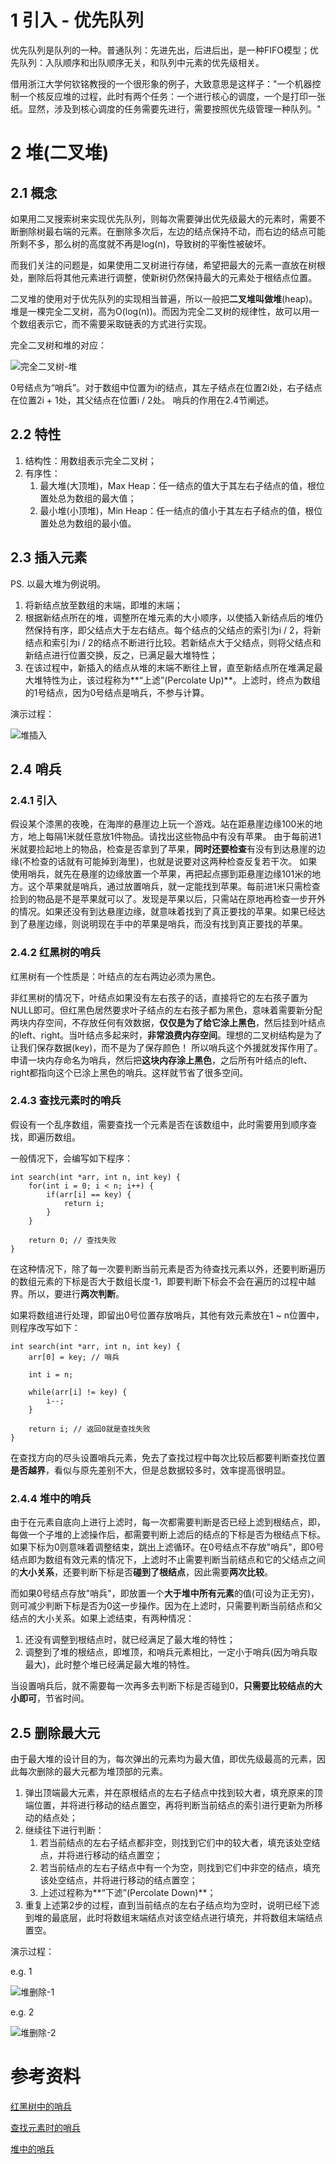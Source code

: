 # 1 引入 - 优先队列

优先队列是队列的一种。普通队列：先进先出，后进后出，是一种FIFO模型；优先队列：入队顺序和出队顺序无关，和队列中元素的优先级相关。

借用浙江大学何钦铭教授的一个很形象的例子，大致意思是这样子："一个机器控制一个核反应堆的过程，此时有两个任务：一个进行核心的调度，一个是打印一张纸。显然，涉及到核心调度的任务需要先进行，需要按照优先级管理一种队列。"

# 2 堆(二叉堆)

## 2.1 概念

如果用二叉搜索树来实现优先队列，则每次需要弹出优先级最大的元素时，需要不断删除树最右端的元素。在删除多次后，左边的结点保持不动，而右边的结点可能所剩不多，那么树的高度就不再是log(n)，导致树的平衡性被破坏。

而我们关注的问题是，如果使用二叉树进行存储，希望把最大的元素一直放在树根处，删除后将其他元素进行调整，使新树仍然保持最大的元素处于根结点位置。

二叉堆的使用对于优先队列的实现相当普遍，所以一般把**二叉堆叫做堆**(heap)。堆是一棵完全二叉树，高为O(log(n))。而因为完全二叉树的规律性，故可以用一个数组表示它，而不需要采取链表的方式进行实现。

完全二叉树和堆的对应：

![完全二叉树-堆](images/完全二叉树-堆.png)

0号结点为“哨兵”。对于数组中位置为i的结点，其左子结点在位置2i处，右子结点在位置2i + 1处，其父结点在位置i / 2处。 哨兵的作用在2.4节阐述。

## 2.2 特性

1. 结构性：用数组表示完全二叉树；
2. 有序性：
   1. 最大堆(大顶堆)，Max Heap：任一结点的值大于其左右子结点的值，根位置处总为数组的最大值；
   2. 最小堆(小顶堆)，Min Heap：任一结点的值小于其左右子结点的值，根位置处总为数组的最小值。

## 2.3 插入元素

PS. 以最大堆为例说明。

1. 将新结点放至数组的末端，即堆的末端；
2. 根据新结点所在的堆，调整所在堆元素的大小顺序，以使插入新结点后的堆仍然保持有序，即父结点大于左右结点。每个结点的父结点的索引为i / 2，将新结点和索引为i / 2的结点不断进行比较。若新结点大于父结点，则将父结点和新结点进行位置交换，反之，已满足最大堆特性；
3. 在该过程中，新插入的结点从堆的末端不断往上冒，直至新结点所在堆满足最大堆特性为止，该过程称为**“上滤”(Percolate Up)**。上滤时，终点为数组的1号结点，因为0号结点是哨兵，不参与计算。

演示过程：

![堆插入](images/堆插入.png)

## 2.4 哨兵

### 2.4.1 引入

假设某个漆黑的夜晚，在海岸的悬崖边上玩一个游戏。站在距悬崖边缘100米的地方，地上每隔1米就任意放1件物品。请找出这些物品中有没有苹果。
由于每前进1米就要捡起地上的物品，检查是否拿到了苹果，**同时还要检查**有没有到达悬崖的边缘(不检查的话就有可能掉到海里)，也就是说要对这两种检查反复若干次。
如果使用哨兵，就先在悬崖的边缘放置一个苹果，再把起点挪到距悬崖边缘101米的地方。这个苹果就是哨兵，通过放置哨兵，就一定能找到苹果。每前进1米只需检查捡到的物品是不是苹果就可以了。发现是苹果以后，只需站在原地再检查一步开外的情况。如果还没有到达悬崖边缘，就意味着找到了真正要找的苹果。如果已经达到了悬崖边缘，则说明现在手中的苹果是哨兵，而没有找到真正要找的苹果。

### 2.4.2 红黑树的哨兵

红黑树有一个性质是：叶结点的左右两边必须为黑色。

非红黑树的情况下，叶结点如果没有左右孩子的话，直接将它的左右孩子置为NULL即可。但红黑色居然要求叶子结点的左右孩子都为黑色，意味着需要新分配两块内存空间，不存放任何有效数据，**仅仅是为了给它涂上黑色**，然后挂到叶结点的left、right。当叶结点多起来时，**非常浪费内存空间**。理想的二叉树结构是为了让我们保存数据(key)，而不是为了保存颜色！
所以哨兵这个外援就发挥作用了。申请一块内存命名为哨兵，然后把**这块内存涂上黑色**，之后所有叶结点的left、right都指向这个已涂上黑色的哨兵。这样就节省了很多空间。

### 2.4.3 查找元素时的哨兵

假设有一个乱序数组，需要查找一个元素是否在该数组中，此时需要用到顺序查找，即遍历数组。

一般情况下，会编写如下程序：

```
int search(int *arr, int n, int key) {    
    for(int i = 0; i < n; i++) {  
        if(arr[i] == key) {
        	return i;
        }
    }  
    
    return 0; // 查找失败  
}
```

在这种情况下，除了每一次要判断当前元素是否为待查找元素以外，还要判断遍历的数组元素的下标是否大于数组长度-1，即要判断下标会不会在遍历的过程中越界。所以，要进行**两次判断**。

如果将数组进行处理，即留出0号位置存放哨兵，其他有效元素放在1 ~ n位置中，则程序改写如下：

```
int search(int *arr, int n, int key) {    
    arr[0] = key; // 哨兵
    
    int i = n;
    
    while(arr[i] != key) {
    	i--;
    }
    
    return i; // 返回0就是查找失败
}
```

在查找方向的尽头设置哨兵元素，免去了查找过程中每次比较后都要判断查找位置**是否越界**，看似与原先差别不大，但是总数据较多时，效率提高很明显。

### 2.4.4 堆中的哨兵

由于在元素自底向上进行上滤时，每一次都需要判断是否已经上滤到根结点，即，每做一个子堆的上滤操作后，都需要判断上滤后的结点的下标是否为根结点下标。如果下标为0则意味着调整结束，跳出上滤循环。在0号结点不存放"哨兵"，即0号结点即为数组有效元素的情况下，上滤时不止需要判断当前结点和它的父结点之间的**大小关系**，还要判断下标是否**碰到了根结点**，因此需要**两次比较**。

而如果0号结点存放"哨兵"，即放置一个**大于堆中所有元素**的值(可设为正无穷)，则可减少判断下标是否为0这一步操作。因为在上滤时，只需要判断当前结点和父结点的大小关系。如果上滤结束，有两种情况：

1. 还没有调整到根结点时，就已经满足了最大堆的特性；
2. 调整到了堆的根结点，即堆顶，和哨兵元素相比，一定小于哨兵(因为哨兵取最大)，此时整个堆已经满足最大堆的特性。

当设置哨兵后，就不需要每一次再多去判断下标是否碰到0，**只需要比较结点的大小即可**，节省时间。

## 2.5 删除最大元

由于最大堆的设计目的为，每次弹出的元素均为最大值，即优先级最高的元素，因此每次删除的最大元都为堆顶部的元素。

1. 弹出顶端最大元素，并在原根结点的左右子结点中找到较大者，填充原来的顶端位置，并将进行移动的结点置空，再将判断当前结点的索引进行更新为所移动的结点处；
2. 继续往下进行判断：
   1. 若当前结点的左右子结点都非空，则找到它们中的较大者，填充该处空结点，并将进行移动的结点置空；
   2. 若当前结点的左右子结点中有一个为空，则找到它们中非空的结点，填充该处空结点，并将进行移动的结点置空；
   3. 上述过程称为**“下滤”(Percolate Down)**；
3. 重复上述第2步的过程，直到当前结点的左右子结点均为空时，说明已经下滤到堆的最底层，此时将数组末端结点对该空结点进行填充，并将数组末端结点置空。

演示过程：

e.g. 1

![堆删除-1](images/堆删除-1.png)

e.g. 2

![堆删除-2](images/堆删除-2.png)

# 参考资料

[红黑树中的哨兵](https://www.zhihu.com/question/27155932)

[查找元素时的哨兵](https://blog.csdn.net/Jinxiaoyu886/article/details/95043826?utm_medium=distribute.pc_relevant.none-task-blog-BlogCommendFromMachineLearnPai2-1.control&depth_1-utm_source=distribute.pc_relevant.none-task-blog-BlogCommendFromMachineLearnPai2-1.control)

[堆中的哨兵](https://blog.csdn.net/L_T_W_Y/article/details/108425030)

